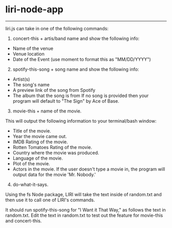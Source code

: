 # liri-node-app
******************************

liri.js can take in one of the following commands:

1. concert-this + artis/band name and show the following info: 

- Name of the venue
- Venue location
- Date of the Event (use moment to format this as "MM/DD/YYYY")

2. spotify-this-song + song name and show the following info: 

- Artist(s)
- The song's name
- A preview link of the song from Spotify
- The album that the song is from
If no song is provided then your program will default to "The Sign" by Ace of Base.

3. movie-this + name of the movie.

This will output the following information to your terminal/bash window:
   * Title of the movie.
   * Year the movie came out.
   * IMDB Rating of the movie.
   * Rotten Tomatoes Rating of the movie.
   * Country where the movie was produced.
   * Language of the movie.
   * Plot of the movie.
   * Actors in the movie.
If the user doesn't type a movie in, the program will output data for the movie 'Mr. Nobody.'

4. do-what-it-says.

Using the fs Node package, LIRI will take the text inside of random.txt and then use it to call one of LIRI's commands.

It should run spotify-this-song for "I Want it That Way," as follows the text in random.txt.
Edit the text in random.txt to test out the feature for movie-this and concert-this.